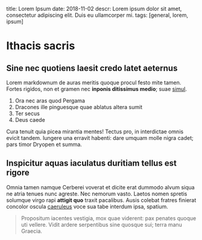 title: Lorem Ipsum 
date: 2018-11-02
descr: Lorem ipsum dolor sit amet, consectetur adipiscing elit. Duis eu ullamcorper mi.
tags: [general, lorem, ipsum]

# Ithacis sacris

## Sine nec quotiens laesit credo latet aeternus

Lorem markdownum de auras meritis quoque procul festo mite tamen. Fortes
rigidos, non et gramen nec **inponis ditissimus medio**; suae
[simul](http://www.progeniespotae.org/).

1. Ora nec aras quod Pergama
2. Dracones ille pinguesque quae ablatus altera sumit
3. Ter secus
4. Deus caede

Cura tenuit quia picea mirantia mentes! Tectus pro, in interdictae omnis evicit
tandem. Iungere una erravit habenti: dare umquam molle nigra cadet; pars timor
Dryopen et summa.

## Inspicitur aquas iaculatus duritiam tellus est rigore

Omnia tamen namque Cerberei voverat et dicite erat dummodo alvum siqua ne atria
tenues nunc agreste. Nec nemorum vasto. Laetos nomen spretis solumque virgo rapi
**attigit quo** traxit pacalibus. Ausis colebat fratres finierat concolor oscula
[caeruleus](http://melampus-amictae.org/) voce sua tabe interdum ipsa, spatium.

> Propositum iacentes vestigia, mox quae viderent: pax penates quoque uti
> vellere. Vidit ardere serpentibus sine quosque sui; terra manu Graecia.
